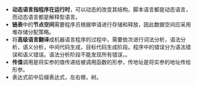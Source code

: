 - **动态语言指程序在运行时**，可以动态的改变其结构，脚本语言都是动态语言，而动态语言都是解释型语言。
- **链表**中的**节点空间**需要程序员根据申请进行存储和释放，因此数据空间应采用堆存储分配策略。
- 将**高级语言翻译**成机器语言程序的过程中，需要依次进行词法分析，语法分析，语义分析，中间代码生成，目标代码生成阶段。程序中的错误分为语法错误和语义错误。语法分析阶段不能发现所有错误，。
- **传值**调用是将实参的值传递给被调用函数的形参，传地址是将实参的地址传给形参。  
- 表达式前中后缀表达式，左右根，树。
